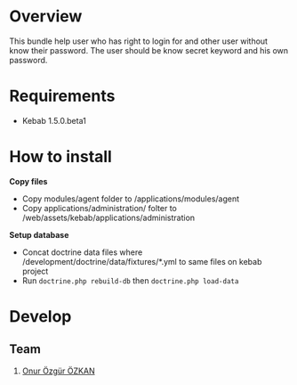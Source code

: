 # Overview

This bundle help user who has right to login for and other user without know their password. The user should be know secret
keyword and his own password.

# Requirements

* Kebab 1.5.0.beta1

# How to install

**Copy files**

* Copy modules/agent folder to /applications/modules/agent
* Copy applications/administration/ folter to /web/assets/kebab/applications/administration

**Setup database**

* Concat doctrine data files where /development/doctrine/data/fixtures/*.yml to same files on kebab project
* Run `doctrine.php rebuild-db` then `doctrine.php load-data`

# Develop

## Team

1. [Onur Özgür ÖZKAN](http://www.onurozgurozkan.com)